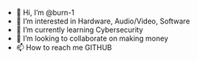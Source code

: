 - 👋 Hi, I’m @burn-1
- 👀 I’m interested in Hardware, Audio/Video, Software
- 🌱 I’m currently learning Cybersecurity
- 💞️ I’m looking to collaborate on making money
- 📫 How to reach me GITHUB

<!---
burn-1/burn-1 is a ✨ special ✨ repository because its `README.md` (this file) appears on your GitHub profile.
You can click the Preview link to take a look at your changes.
--->
